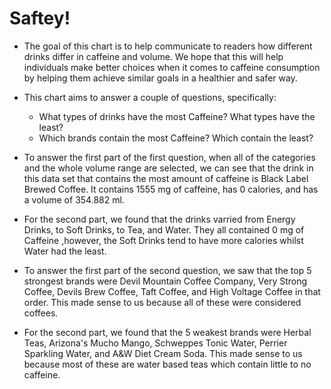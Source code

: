 # Saftey!


- The goal of this chart is to help communicate to readers how different drinks differ in caffeine and volume. We hope that this will help individuals make better choices when it comes to caffeine consumption by helping them achieve similar goals in a healthier and safer way.

- This chart aims to answer a couple of questions, specifically:
  - What types of drinks have the most Caffeine? What types have the least? 
  - Which brands contain the most Caffeine? Which contain the least?
  
  
- To answer the first part of the first question, when all of the categories and the whole volume range are selected, we can see that the drink in this data set that contains the most amount of caffeine is Black Label Brewed Coffee. It contains 1555 mg of caffeine, has 0 calories, and has a volume of 354.882 ml.
- For the second part, we found that the drinks varried from Energy Drinks, to Soft Drinks, to Tea, and Water. They all contained 0 mg of Caffeine ,however, the Soft Drinks tend to have more calories whilst Water had the least. 

- To answer the first part of the second question, we saw that the top 5 strongest brands were Devil Mountain Coffee Company, Very Strong Coffee, Devils Brew Coffee, Taft Coffee, and High Voltage Coffee in that order. This made sense to us because all of these were considered coffees. 
- For the second part, we found that the 5 weakest brands were Herbal Teas, Arizona's Mucho Mango, Schweppes Tonic Water, Perrier Sparkling Water, and A&W Diet Cream Soda. This made sense to us because most of these are water based teas which contain little to no caffeine. 
  
